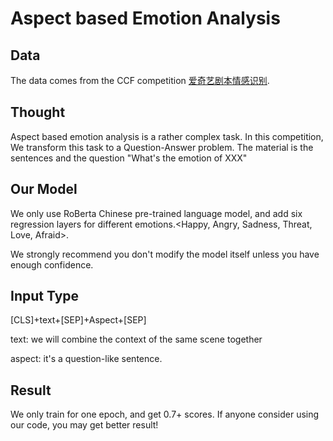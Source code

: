 # Aspect based Emotion Analysis

## Data

The data comes from the CCF competition [爱奇艺剧本情感识别](https://www.datafountain.cn/competitions/518). 

## Thought

Aspect based emotion analysis is a rather complex task. In this competition, We transform this task to a Question-Answer problem. The material is the sentences and the question "What's the emotion of XXX"

## Our Model

We only use RoBerta Chinese pre-trained language model, and add six regression layers for different emotions.<Happy, Angry, Sadness, Threat, Love, Afraid>. 

We strongly recommend you don't modify the model itself unless you have enough confidence. 

## Input Type

[CLS]+text+[SEP]+Aspect+[SEP]

text: we will combine the context of the same scene together

aspect: it's a question-like sentence.

## Result

We only train for one epoch, and get 0.7+ scores. If anyone consider using our code, you may get better result!

